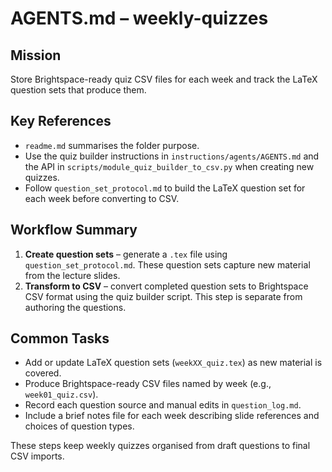 # AGENTS.md – weekly-quizzes

## Mission
Store Brightspace-ready quiz CSV files for each week and track the LaTeX question sets that produce them.

## Key References
- `readme.md` summarises the folder purpose.
- Use the quiz builder instructions in `instructions/agents/AGENTS.md` and the API in `scripts/module_quiz_builder_to_csv.py` when creating new quizzes.
- Follow `question_set_protocol.md` to build the LaTeX question set for each week before converting to CSV.

## Workflow Summary
1. **Create question sets** – generate a `.tex` file using `question_set_protocol.md`. These question sets capture new material from the lecture slides.
2. **Transform to CSV** – convert completed question sets to Brightspace CSV format using the quiz builder script. This step is separate from authoring the questions.

## Common Tasks
- Add or update LaTeX question sets (`weekXX_quiz.tex`) as new material is covered.
- Produce Brightspace-ready CSV files named by week (e.g., `week01_quiz.csv`).
- Record each question source and manual edits in `question_log.md`.
- Include a brief notes file for each week describing slide references and choices of question types.

These steps keep weekly quizzes organised from draft questions to final CSV imports.

